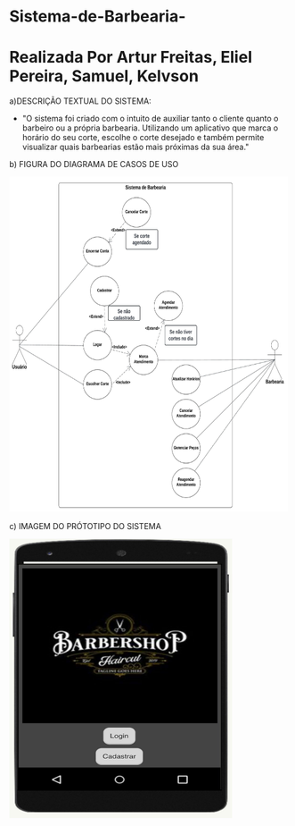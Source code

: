 # Sistema-de-Barbearia-

# Realizada Por Artur Freitas, Eliel Pereira, Samuel, Kelvson

a)DESCRIÇÃO TEXTUAL DO SISTEMA:
- "O sistema foi criado com o intuito de auxiliar tanto o cliente quanto o barbeiro ou a própria barbearia. Utilizando um aplicativo que marca o horário do seu corte, escolhe o corte desejado e também permite visualizar quais barbearias estão mais próximas da sua área."
  
b) FIGURA DO DIAGRAMA DE CASOS DE USO 

<img src="/assets/Diagrama Barbearia (1).jpeg" width="500px" height="600px"/>

c) IMAGEM DO PRÓTOTIPO DO SISTEMA

<img src="/assets/imagem barbearia.jfif" width="400px" height="500px"/>

